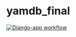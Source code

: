 # yamdb_final
[![Django-app workflow](https://github.com/Darioing/yamdb_final/actions/workflows/yamdb_workflow.yml/badge.svg?branch=master)](https://github.com/Darioing/yamdb_final/actions/workflows/yamdb_workflow.yml)
